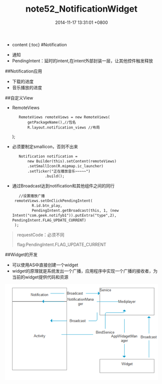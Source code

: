 ﻿---
layout: post
title:  "note52_NotificationWidget"
date:   2014-11-17 13:31:01 +0800
categories: android
tag: android
---

* content
{:toc}
#Notification
- 通知
- PendingIntent：延时的intent,在intent外部封装一层，让其他控件触发释放

##Notification应用
- 下载的进度
- 音乐播放的进度

##自定义View
- RemoteViews

         RemoteViews remoteViews = new RemoteViews(
             getPackageName(),//包名
             R.layout.notification_views //布局
     );
- 必须要制定smallicon，否则不出来

         Notification notification =
             new Builder(this).setContent(remoteViews)
             .setSmallIcon(R.mipmap.ic_launcher)
             .setTicker("正在播放音乐~~~~~")
                     .build();
- 通过Broadcast达到notification和其他组件之间的同行

         //设置播放广播
       remoteViews.setOnClickPendingIntent(
               R.id.btn_play,
               PendingIntent.getBroadcast(this, 1, (new Intent("com.geek.notifyb1")).putExtra("type",2), PendingIntent.FLAG_UPDATE_CURRENT)
       );
> requestCode：必须不同
>
> flag:PendingIntent.FLAG_UPDATE_CURRENT


##Widget的开发
- 可以使用AS中直接创建一个widget
- widget的原理就是系统发出一个广播，应用程序中实现一个广播的接收者，为当前的widget提供代码和资源

![](image1.png)

